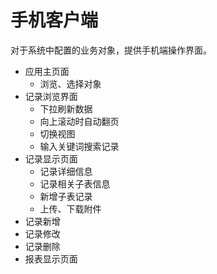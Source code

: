 手机客户端
===

对于系统中配置的业务对象，提供手机端操作界面。
- 应用主页面
  - 浏览、选择对象
- 记录浏览界面
  - 下拉刷新数据
  - 向上滚动时自动翻页
  - 切换视图
  - 输入关键词搜索记录
- 记录显示页面
  - 记录详细信息
  - 记录相关子表信息
  - 新增子表记录
  - 上传、下载附件
- 记录新增
- 记录修改
- 记录删除
- 报表显示页面